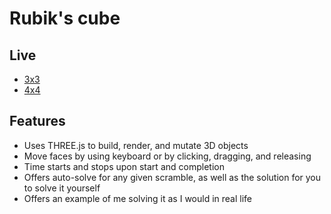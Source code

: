 # Rubik's cube

## Live
* [3x3][3x3]
* [4x4][4x4]

[3x3]: http://scott-mck.github.io/rubiks_cube/
[4x4]: http://scott-mck.github.io/rubiks_cube/4x4.html
[5x5]: http://scott-mck.github.io/rubiks_cube/5x5.html

## Features
* Uses THREE.js to build, render, and mutate 3D objects
* Move faces by using keyboard or by clicking, dragging, and releasing
* Time starts and stops upon start and completion
* Offers auto-solve for any given scramble, as well as the solution for you
to solve it yourself
* Offers an example of me solving it as I would in real life
